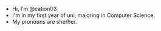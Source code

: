 - Hi, I’m @cation03
- I'm in my first year of uni, majoring in Computer Science.
- My pronouns are she/her.

<!---
cation03/cation03 is a ✨ special ✨ repository because its `README.md` (this file) appears on your GitHub profile.
You can click the Preview link to take a look at your changes.
--->
